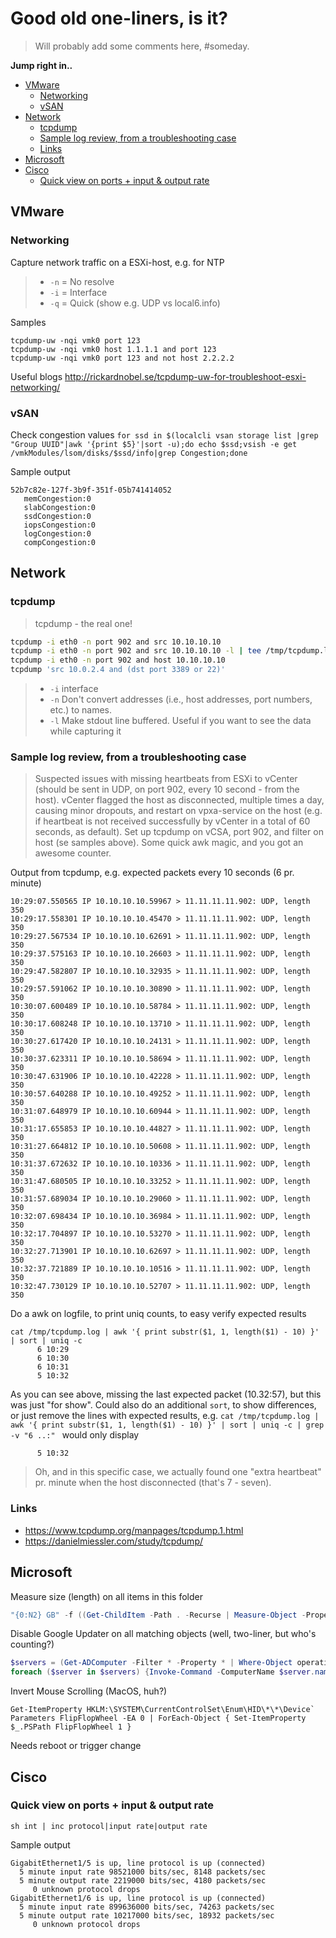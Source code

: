 Good old one-liners, is it?
=============================
> Will probably add some comments here, #someday.

**Jump right in..**
- [VMware](#vmware)
   - [Networking](#networking)
   - [vSAN](#vsan)
- [Network](#network)
   - [tcpdump](#tcpdump)
   - [Sample log review, from a troubleshooting case](#sample-log-review-from-a-troubleshooting-case)
   - [Links](#links)
- [Microsoft](#microsoft)
- [Cisco](#cisco)
   - [Quick view on ports + input & output rate](#quick-view-on-ports--input--output-rate)

## VMware
### Networking
Capture network traffic on a ESXi-host, e.g. for NTP
> * `-n` = No resolve
> * `-i` = Interface
> * `-q` = Quick (show e.g. UDP vs local6.info)

Samples
```
tcpdump-uw -nqi vmk0 port 123
tcpdump-uw -nqi vmk0 host 1.1.1.1 and port 123
tcpdump-uw -nqi vmk0 port 123 and not host 2.2.2.2
```

Useful blogs
http://rickardnobel.se/tcpdump-uw-for-troubleshoot-esxi-networking/

### vSAN
Check congestion values
`for ssd in $(localcli vsan storage list |grep "Group UUID"|awk '{print $5}'|sort -u);do echo $ssd;vsish -e get /vmkModules/lsom/disks/$ssd/info|grep Congestion;done`

Sample output
```
52b7c82e-127f-3b9f-351f-05b741414052
   memCongestion:0
   slabCongestion:0
   ssdCongestion:0
   iopsCongestion:0
   logCongestion:0
   compCongestion:0
```

## Network
### tcpdump
> tcpdump - the real one!
```bash
tcpdump -i eth0 -n port 902 and src 10.10.10.10
tcpdump -i eth0 -n port 902 and src 10.10.10.10 -l | tee /tmp/tcpdump.log
tcpdump -i eth0 -n port 902 and host 10.10.10.10
tcpdump 'src 10.0.2.4 and (dst port 3389 or 22)'
```

> * `-i` interface
> * `-n` Don't convert addresses (i.e., host addresses, port numbers, etc.) to names.
> * `-l` Make stdout line buffered. Useful if you want to see the data while capturing it


### Sample log review, from a troubleshooting case
> Suspected issues with missing heartbeats from ESXi to vCenter (should be sent in UDP, on port 902, every 10 second - from the host). vCenter flagged the host as disconnected, multiple times a day, causing minor dropouts, and restart on vpxa-service on the host (e.g. if heartbeat is not received successfully by vCenter in a total of 60 seconds, as default). Set up tcpdump on vCSA, port 902, and filter on host (se samples above). Some quick awk magic, and you got an awesome counter.

Output from tcpdump, e.g. expected packets every 10 seconds (6 pr. minute)
```text
10:29:07.550565 IP 10.10.10.10.59967 > 11.11.11.11.902: UDP, length 350
10:29:17.558301 IP 10.10.10.10.45470 > 11.11.11.11.902: UDP, length 350
10:29:27.567534 IP 10.10.10.10.62691 > 11.11.11.11.902: UDP, length 350
10:29:37.575163 IP 10.10.10.10.26603 > 11.11.11.11.902: UDP, length 350
10:29:47.582807 IP 10.10.10.10.32935 > 11.11.11.11.902: UDP, length 350
10:29:57.591062 IP 10.10.10.10.30890 > 11.11.11.11.902: UDP, length 350
10:30:07.600489 IP 10.10.10.10.58784 > 11.11.11.11.902: UDP, length 350
10:30:17.608248 IP 10.10.10.10.13710 > 11.11.11.11.902: UDP, length 350
10:30:27.617420 IP 10.10.10.10.24131 > 11.11.11.11.902: UDP, length 350
10:30:37.623311 IP 10.10.10.10.58694 > 11.11.11.11.902: UDP, length 350
10:30:47.631906 IP 10.10.10.10.42228 > 11.11.11.11.902: UDP, length 350
10:30:57.640288 IP 10.10.10.10.49252 > 11.11.11.11.902: UDP, length 350
10:31:07.648979 IP 10.10.10.10.60944 > 11.11.11.11.902: UDP, length 350
10:31:17.655853 IP 10.10.10.10.44827 > 11.11.11.11.902: UDP, length 350
10:31:27.664812 IP 10.10.10.10.50608 > 11.11.11.11.902: UDP, length 350
10:31:37.672632 IP 10.10.10.10.10336 > 11.11.11.11.902: UDP, length 350
10:31:47.680505 IP 10.10.10.10.33252 > 11.11.11.11.902: UDP, length 350
10:31:57.689034 IP 10.10.10.10.29060 > 11.11.11.11.902: UDP, length 350
10:32:07.698434 IP 10.10.10.10.36984 > 11.11.11.11.902: UDP, length 350
10:32:17.704897 IP 10.10.10.10.53270 > 11.11.11.11.902: UDP, length 350
10:32:27.713901 IP 10.10.10.10.62697 > 11.11.11.11.902: UDP, length 350
10:32:37.721889 IP 10.10.10.10.10516 > 11.11.11.11.902: UDP, length 350
10:32:47.730129 IP 10.10.10.10.52707 > 11.11.11.11.902: UDP, length 350
```

Do a awk on logfile, to print uniq counts, to easy verify expected results
```
cat /tmp/tcpdump.log | awk '{ print substr($1, 1, length($1) - 10) }' | sort | uniq -c
      6 10:29
      6 10:30
      6 10:31
      5 10:32
```

As you can see above, missing the last expected packet (10.32:57), but this was just "for show". Could also do an additional `sort`, to show differences, or just remove the lines with expected results, e.g.
`cat /tmp/tcpdump.log | awk '{ print substr($1, 1, length($1) - 10) }' | sort | uniq -c | grep -v "6 ..:" ` would only display
```
      5 10:32
```

> Oh, and in this specific case, we actually found one "extra heartbeat" pr. minute when the host disconnected (that's 7 - seven).


### Links
* https://www.tcpdump.org/manpages/tcpdump.1.html
* https://danielmiessler.com/study/tcpdump/


## Microsoft
Measure size (length) on all items in this folder
```powershell
"{0:N2} GB" -f ((Get-ChildItem -Path . -Recurse | Measure-Object -Property Length -Sum).Sum / 1GB)
```

Disable Google Updater on all matching objects (well, two-liner, but who's counting?)
```powershell
$servers = (Get-ADComputer -Filter * -Property * | Where-Object operatingsystem -Like windows*server* | Where-Object name -Like srv-p-*)
foreach ($server in $servers) {Invoke-Command -ComputerName $server.name {Get-Service -name gupdate | Set-Service -StartupType Disabled}}
```

Invert Mouse Scrolling (MacOS, huh?)
```
Get-ItemProperty HKLM:\SYSTEM\CurrentControlSet\Enum\HID\*\*\Device` Parameters FlipFlopWheel -EA 0 | ForEach-Object { Set-ItemProperty $_.PSPath FlipFlopWheel 1 }
```
Needs reboot or trigger change


## Cisco
### Quick view on ports + input & output rate
`sh int | inc protocol|input rate|output rate`

Sample output
```
GigabitEthernet1/5 is up, line protocol is up (connected) 
  5 minute input rate 98521000 bits/sec, 8148 packets/sec
  5 minute output rate 2219000 bits/sec, 4180 packets/sec
     0 unknown protocol drops
GigabitEthernet1/6 is up, line protocol is up (connected) 
  5 minute input rate 899636000 bits/sec, 74263 packets/sec
  5 minute output rate 10217000 bits/sec, 18932 packets/sec
     0 unknown protocol drops
```

